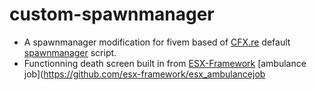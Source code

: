 # custom-spawnmanager
- A spawnmanager modification for fivem based of [CFX.re](https://github.com/citizenfx) default [spawnmanager](https://github.com/citizenfx/cfx-server-data/tree/master/resources/%5Bmanagers%5D/spawnmanager) script.
- Functionning death screen built in from [ESX-Framework](https://github.com/esx-framework) [ambulance job](https://github.com/esx-framework/esx_ambulancejob
